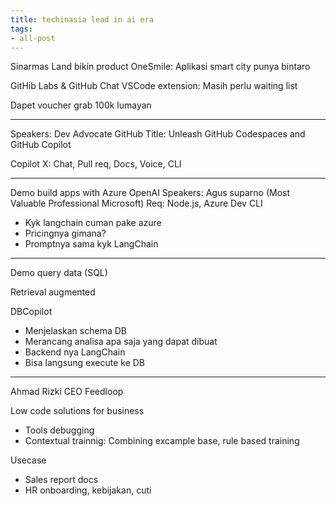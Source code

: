 ```yaml
---
title: techinasia lead in ai era
tags:
- all-post
---
```


Sinarmas Land bikin product OneSmile: Aplikasi smart city punya bintaro

GitHib Labs & GitHub Chat VSCode extension: Masih perlu waiting list

Dapet voucher grab 100k lumayan


---

Speakers: Dev Advocate GitHub
Title: Unleash GitHub Codespaces and GitHub Copilot

Copilot X: Chat, Pull req, Docs, Voice, CLI

---

Demo build apps with Azure OpenAI
Speakers: Agus suparno (Most Valuable Professional Microsoft)
Req: Node.js, Azure Dev CLI

- Kyk langchain cuman pake azure
- Pricingnya gimana?
- Promptnya sama kyk LangChain

---

Demo query data (SQL)

Retrieval augmented

DBCopilot
- Menjelaskan schema DB
- Merancang analisa apa saja yang dapat dibuat
- Backend nya LangChain
- Bisa langsung execute ke DB


---

Ahmad Rizki CEO Feedloop

Low code solutions for business
- Tools debugging
- Contextual trainnig: Combining  excample base, rule based training

Usecase
- Sales report docs
- HR onboarding, kebijakan, cuti


